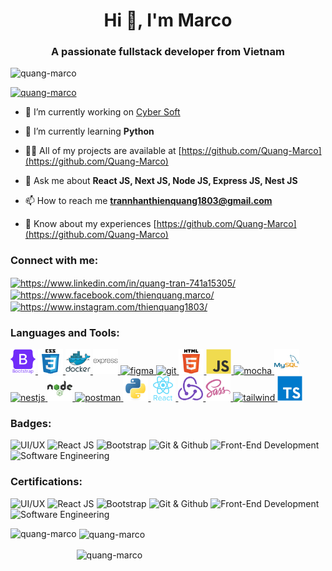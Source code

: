 <h1 align="center">Hi 👋, I'm Marco</h1>
<h3 align="center">A passionate fullstack developer from Vietnam</h3>

<p align="left"> <img src="https://komarev.com/ghpvc/?username=quang-marco&label=Profile%20views&color=0e75b6&style=flat" alt="quang-marco" /> </p>

<p align="left"> <a href="https://github.com/ryo-ma/github-profile-trophy"><img src="https://github-profile-trophy.vercel.app/?username=quang-marco" alt="quang-marco" /></a> </p>

- 🔭 I’m currently working on [Cyber Soft](https://cybersoft.edu.vn/)

- 🌱 I’m currently learning **Python**

- 👨‍💻 All of my projects are available at [https://github.com/Quang-Marco](https://github.com/Quang-Marco)

- 💬 Ask me about **React JS, Next JS, Node JS, Express JS, Nest JS**

- 📫 How to reach me **trannhanthienquang1803@gmail.com**

- 📄 Know about my experiences [https://github.com/Quang-Marco](https://github.com/Quang-Marco)

<h3 align="left">Connect with me:</h3>
<p align="left">
<a href="https://www.linkedin.com/in/quang-tran-741a15305/" target="blank"><img align="center" src="https://raw.githubusercontent.com/rahuldkjain/github-profile-readme-generator/master/src/images/icons/Social/linked-in-alt.svg" alt="https://www.linkedin.com/in/quang-tran-741a15305/" height="30" width="40" /></a>
<a href="https://www.facebook.com/thienquang.marco/" target="blank"><img align="center" src="https://raw.githubusercontent.com/rahuldkjain/github-profile-readme-generator/master/src/images/icons/Social/facebook.svg" alt="https://www.facebook.com/thienquang.marco/" height="30" width="40" /></a>
<a href="https://www.instagram.com/thienquang1803/" target="blank"><img align="center" src="https://raw.githubusercontent.com/rahuldkjain/github-profile-readme-generator/master/src/images/icons/Social/instagram.svg" alt="https://www.instagram.com/thienquang1803/" height="30" width="40" /></a>
</p>

<h3 align="left">Languages and Tools:</h3>
<p align="left"> <a href="https://getbootstrap.com" target="_blank" rel="noreferrer"> <img src="https://raw.githubusercontent.com/devicons/devicon/master/icons/bootstrap/bootstrap-plain-wordmark.svg" alt="bootstrap" width="40" height="40"/> </a> <a href="https://www.w3schools.com/css/" target="_blank" rel="noreferrer"> <img src="https://raw.githubusercontent.com/devicons/devicon/master/icons/css3/css3-original-wordmark.svg" alt="css3" width="40" height="40"/> </a> <a href="https://www.docker.com/" target="_blank" rel="noreferrer"> <img src="https://raw.githubusercontent.com/devicons/devicon/master/icons/docker/docker-original-wordmark.svg" alt="docker" width="40" height="40"/> </a> <a href="https://expressjs.com" target="_blank" rel="noreferrer"> <img src="https://raw.githubusercontent.com/devicons/devicon/master/icons/express/express-original-wordmark.svg" alt="express" width="40" height="40"/> </a> <a href="https://www.figma.com/" target="_blank" rel="noreferrer"> <img src="https://www.vectorlogo.zone/logos/figma/figma-icon.svg" alt="figma" width="40" height="40"/> </a> <a href="https://git-scm.com/" target="_blank" rel="noreferrer"> <img src="https://www.vectorlogo.zone/logos/git-scm/git-scm-icon.svg" alt="git" width="40" height="40"/> </a> <a href="https://www.w3.org/html/" target="_blank" rel="noreferrer"> <img src="https://raw.githubusercontent.com/devicons/devicon/master/icons/html5/html5-original-wordmark.svg" alt="html5" width="40" height="40"/> </a> <a href="https://developer.mozilla.org/en-US/docs/Web/JavaScript" target="_blank" rel="noreferrer"> <img src="https://raw.githubusercontent.com/devicons/devicon/master/icons/javascript/javascript-original.svg" alt="javascript" width="40" height="40"/> </a> <a href="https://mochajs.org" target="_blank" rel="noreferrer"> <img src="https://www.vectorlogo.zone/logos/mochajs/mochajs-icon.svg" alt="mocha" width="40" height="40"/> </a> <a href="https://www.mysql.com/" target="_blank" rel="noreferrer"> <img src="https://raw.githubusercontent.com/devicons/devicon/master/icons/mysql/mysql-original-wordmark.svg" alt="mysql" width="40" height="40"/> </a> <a href="https://nestjs.com/" target="_blank" rel="noreferrer"> <img src="https://upload.wikimedia.org/wikipedia/commons/a/a8/NestJS.svg" alt="nestjs" width="40" height="40"/> </a> <a href="https://nodejs.org" target="_blank" rel="noreferrer"> <img src="https://raw.githubusercontent.com/devicons/devicon/master/icons/nodejs/nodejs-original-wordmark.svg" alt="nodejs" width="40" height="40"/> </a> <a href="https://postman.com" target="_blank" rel="noreferrer"> <img src="https://www.vectorlogo.zone/logos/getpostman/getpostman-icon.svg" alt="postman" width="40" height="40"/> </a> <a href="https://www.python.org" target="_blank" rel="noreferrer"> <img src="https://raw.githubusercontent.com/devicons/devicon/master/icons/python/python-original.svg" alt="python" width="40" height="40"/> </a> <a href="https://reactjs.org/" target="_blank" rel="noreferrer"> <img src="https://raw.githubusercontent.com/devicons/devicon/master/icons/react/react-original-wordmark.svg" alt="react" width="40" height="40"/> </a> <a href="https://redux.js.org" target="_blank" rel="noreferrer"> <img src="https://raw.githubusercontent.com/devicons/devicon/master/icons/redux/redux-original.svg" alt="redux" width="40" height="40"/> </a> <a href="https://sass-lang.com" target="_blank" rel="noreferrer"> <img src="https://raw.githubusercontent.com/devicons/devicon/master/icons/sass/sass-original.svg" alt="sass" width="40" height="40"/> </a> <a href="https://tailwindcss.com/" target="_blank" rel="noreferrer"> <img src="https://www.vectorlogo.zone/logos/tailwindcss/tailwindcss-icon.svg" alt="tailwind" width="40" height="40"/> </a> <a href="https://www.typescriptlang.org/" target="_blank" rel="noreferrer"> <img src="https://raw.githubusercontent.com/devicons/devicon/master/icons/typescript/typescript-original.svg" alt="typescript" width="40" height="40"/> </a> </p>

<h3 align="left">Badges:</h3>
<p align="left"> <img src="https://images.credly.com/size/680x680/images/e3d5731b-dfc8-4ba9-aea5-6036e6e60454/image.png" alt="UI/UX" width="100" height="100"/> <img src="https://images.credly.com/size/680x680/images/e747147a-9300-4795-8b38-704a133bed88/Coursera_20Front_20end_20Development_20with_20React_20V2.png" alt="React JS" width="100" height="100"/> <img src="https://images.credly.com/size/680x680/images/43e5ae88-dfe1-412c-9c78-e8c6491bebe7/image.png" alt="Bootstrap" width="100" height="100"/> <img src="https://images.credly.com/size/680x680/images/9a0255eb-a47d-4f3a-9611-243bfe3eb9e4/image.png" alt="Git & Github" width="100" height="100"/> <img src="https://images.credly.com/size/680x680/images/ccdb60a1-287e-46c9-84d3-adcefb713d48/image.png" alt="Front-End Development" width="100" height="100"/> <img src="https://images.credly.com/size/680x680/images/1b67aaf9-670d-4c92-8d51-7ac1190f0a42/image.png" alt="Software Engineering" width="100" height="100"/> </p>

<h3 align="left">Certifications:</h3>
<p align="left"> <img src="https://s3.amazonaws.com/coursera_assets/meta_images/generated/CERTIFICATE_LANDING_PAGE/CERTIFICATE_LANDING_PAGE~PW3K595ENGE2/CERTIFICATE_LANDING_PAGE~PW3K595ENGE2.jpeg" alt="UI/UX" width="130" height="100"/> <img src="https://s3.amazonaws.com/coursera_assets/meta_images/generated/CERTIFICATE_LANDING_PAGE/CERTIFICATE_LANDING_PAGE~0TI3NP42BS9Q/CERTIFICATE_LANDING_PAGE~0TI3NP42BS9Q.jpeg" alt="React JS" width="130" height="100"/> <img src="https://s3.amazonaws.com/coursera_assets/meta_images/generated/CERTIFICATE_LANDING_PAGE/CERTIFICATE_LANDING_PAGE~VNYWTBEJXEG7/CERTIFICATE_LANDING_PAGE~VNYWTBEJXEG7.jpeg" alt="Bootstrap" width="130" height="100"/> <img src="https://s3.amazonaws.com/coursera_assets/meta_images/generated/CERTIFICATE_LANDING_PAGE/CERTIFICATE_LANDING_PAGE~BT7TBLNWMSTM/CERTIFICATE_LANDING_PAGE~BT7TBLNWMSTM.jpeg" alt="Git & Github" width="130" height="100"/> <img src="https://s3.amazonaws.com/coursera_assets/meta_images/generated/CERTIFICATE_LANDING_PAGE/CERTIFICATE_LANDING_PAGE~NFKRS6FABYDR/CERTIFICATE_LANDING_PAGE~NFKRS6FABYDR.jpeg" alt="Front-End Development" width="130" height="100"/> <img src="https://s3.amazonaws.com/coursera_assets/meta_images/generated/CERTIFICATE_LANDING_PAGE/CERTIFICATE_LANDING_PAGE~FAC484VYS3DW/CERTIFICATE_LANDING_PAGE~FAC484VYS3DW.jpeg" alt="Software Engineering" width="130" height="100"/> </p>

<p><img align="left" src="https://github-readme-stats.vercel.app/api/top-langs?username=quang-marco&show_icons=true&locale=en&layout=compact" alt="quang-marco" height="195"/></p>

<p>&nbsp;<img align="center" src="https://github-readme-stats.vercel.app/api?username=quang-marco&show_icons=true&locale=en" alt="quang-marco" /></p>

<p><img align="center" src="https://github-readme-streak-stats.herokuapp.com/?user=quang-marco&" alt="quang-marco" /></p>

